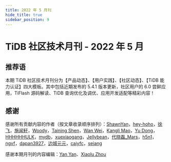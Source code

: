```yaml
---
title: 2022 年 5 月刊
hide_title: true
sidebar_position: 9
---
```


# TiDB 社区技术月刊 - 2022 年 5 月

## 推荐语

本期 TiDB 社区技术月刊分为【产品动态】、【用户实践】、【社区动态】、【TiDB 能力认证】四大模板。其中包括近期发布的 5.4.1 版本更新，社区用户的 6.0 尝鲜应用，TiFlash 源码解读、TiDB 查询优化及调优、应用开发适配等精彩内容！

## 感谢

感谢所有贡献内容的作者（按文章收录顺序排列）：[ShawnYan](https://tidb.net/u/ShawnYan/post/all)，[hey-hoho](https://tidb.net/u/hey-hoho/post/all)，[徐飞](https://github.com/windtalker)，[施闻轩](https://github.com/breezewish)，[Woody](https://github.com/bestwoody)，[Taining Shen](https://github.com/overvenus)，[Wan Wei](https://github.com/flowbehappy)，[Kangli Mao](https://github.com/tiancaiamao)，[Yu Dong](https://github.com/yudongusa)，[HHHHHHULK](https://tidb.net/u/HHHHHHULK/post/all)，[mydb](https://tidb.net/u/mydb/post/all)，[xuexiaogang](https://tidb.net/u/xuexiaogang/post/all)，[Jellybean](https://tidb.net/u/Jellybean/post/all)，[代晓磊_Mars](https://tidb.net/u/%E4%BB%A3%E6%99%93%E7%A3%8A_Mars/post/all)，[h5n1](https://tidb.net/u/h5n1/post/all)，[ngvf](https://tidb.net/u/ngvf/post/all)，[dapan3927](https://tidb.net/u/dapan3927/post/all)，[边城元元](https://tidb.net/u/%E8%BE%B9%E5%9F%8E%E5%85%83%E5%85%83/post/all)，[caiyfc](https://tidb.net/u/caiyfc/post/all)，[seiang](https://tidb.net/u/seiang/post/all)

感谢本期月刊的内容编辑：[Yan Yan](https://asktug.com/u/yy%E7%A4%BE%E5%8C%BA%E5%B0%8F%E5%B8%AE%E6%89%8B/summary)、[Xiaolu Zhou](https://asktug.com/u/luzizhuo/summary)